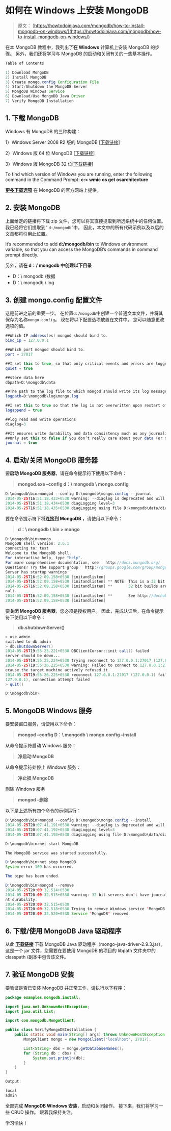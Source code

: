 # 如何在 Windows 上安装 MongoDB

> 原文： [https://howtodoinjava.com/mongodb/how-to-install-mongodb-on-windows/](https://howtodoinjava.com/mongodb/how-to-install-mongodb-on-windows/)

在本 MongoDB 教程中，我列出了**在 Windows** 计算机上安装 MongoDB 的步骤。 另外，我们还将学习与 MongoDB 的启动和关闭有关的一些基本操作。

```java
Table of Contents

1) Download MongoDB
2) Install MongoDB
3) Create mongo.config Configuration File
4) Start/Shutdown the MongoDB Server
5) MongoDB Windows Service
6) Download/Use MongoDB Java Driver
7) Verify MongoDB Installation
```

## 1\. 下载 MongoDB

Windows 有 MongoDB 的三种构建：

1）Windows Server 2008 R2 版的 MongoDB [[下载链接](https://fastdl.mongodb.org/win32/mongodb-win32-x86_64-2008plus-2.6.1.zip "download mongodb for windows server 2008")]

2）Windows 版 64 位 MongoDB [[下载链接](https://fastdl.mongodb.org/win32/mongodb-win32-x86_64-2.6.1.zip "Download mongodb for windows 64 bit")]

3）Windows 版 MongoDB 32 位[[下载链接](https://fastdl.mongodb.org/win32/mongodb-win32-i386-2.6.1.zip "Download mongodb for windows 32 bit")]

To find which version of Windows you are running, enter the following command in the Command Prompt:
**c:\> wmic os get osarchitecture**

[**更多下载选项**](https://www.mongodb.org/downloads "MongoDB downloads") 在 MongoDB 的官方网站上提供。

## 2\. 安装 MongoDB

上面给定的链接将下载 zip 文件，您可以将其直接提取到所选系统中的任何位置。 我已经将它们提取到“ `d:/mongodb`”中。 因此，本文中的所有代码示例以及以后的文章都将引用此位置。

It’s recommended to add **d:/mongodb/bin** to Windows environment variable, so that you can access the MongoDB’s commands in command prompt directly.

另外，请**在 d：/ mongodb 中创建以下目录**

*   D：\ mongodb \数据
*   D：\ mongodb \ log

## 3\. 创建 mongo.config 配置文件

这是前进之前的重要一步。 在位置`d:/mongodb`中创建一个普通文本文件，并将其保存为名称`mongo.config`。
现在将以下配置选项放置在文件中。 您可以随意更改选项的值。

```java
##Which IP address(es) mongod should bind to. 
bind_ip = 127.0.0.1

##Which port mongod should bind to.
port = 27017

##I set this to true, so that only critical events and errors are logged.
quiet = true

##store data here
dbpath=D:\mongodb\data

##The path to the log file to which mongod should write its log messages.
logpath=D:\mongodb\log\mongo.log

##I set this to true so that the log is not overwritten upon restart of mongod.
logappend = true

##log read and write operations
diaglog=3

##It ensures write durability and data consistency much as any journaling scheme would be expected to do. 
##Only set this to false if you don’t really care about your data (or more so, the loss of it).
journal = true

```

## 4\. 启动/关闭 MongoDB 服务器

要**启动 MongoDB 服务器**，请在命令提示符下使用以下命令：

> **mongod.exe –config d：\ mongodb \ mongo.config**

```java
D:\mongodb\bin>mongod --config D:\mongodb\mongo.config --journal
2014-05-25T16:51:18.433+0530 warning: --diaglog is deprecated and will be removed in a future release
2014-05-25T16:51:18.434+0530 diagLogging level=3
2014-05-25T16:51:18.435+0530 diagLogging using file D:\mongodb\data/diaglog.5381d22e

```

要在命令提示符下将**连接到 MongoDB** ，请使用以下命令：

> **d：\ mongodb \ bin > mongo**

```java
D:\mongodb\bin>mongo
MongoDB shell version: 2.6.1
connecting to: test
Welcome to the MongoDB shell.
For interactive help, type "help".
For more comprehensive documentation, see   http://docs.mongodb.org/
Questions? Try the support group   http://groups.google.com/group/mongodb-user
Server has startup warnings:
2014-05-25T16:52:09.158+0530 [initandlisten]
2014-05-25T16:52:09.158+0530 [initandlisten] ** NOTE: This is a 32 bit MongoDB binary.
2014-05-25T16:52:09.158+0530 [initandlisten] **       32 bit builds are limited to less than 2GB of data (or less with --jour
nal).
2014-05-25T16:52:09.158+0530 [initandlisten] **       See http://dochub.mongodb.org/core/32bit
2014-05-25T16:52:09.158+0530 [initandlisten]

```

要**关闭 MongoDB 服务器**，您必须是授权用户。 因此，完成认证后，在命令提示符下使用以下命令：

> **db.shutdownServer()**

```java
> use admin
switched to db admin
> db.shutdownServer()
2014-05-25T19:55:25.221+0530 DBClientCursor::init call() failed
server should be down...
2014-05-25T19:55:25.224+0530 trying reconnect to 127.0.0.1:27017 (127.0.0.1) failed
2014-05-25T19:55:26.225+0530 warning: Failed to connect to 127.0.0.1:27017, reason: errno:10061 No connection could be made b
ecause the target machine actively refused it.
2014-05-25T19:55:26.225+0530 reconnect 127.0.0.1:27017 (127.0.0.1) failed failed couldn't connect to server 127.0.0.1:27017 (
127.0.0.1), connection attempt failed
> quit()

D:\mongodb\bin>

```

## 5\. MongoDB Windows 服务

要安装窗口服务，请使用以下命令：

> **mongod –config D：\ mongodb \ mongo.config –install**

从命令提示符启动 Windows 服务：

> **净启动 MongoDB**

从命令提示符处停止 Windows 服务：

> **净止损 MongoDB**

删除 Windows 服务

> **mongod –删除**

以下是上述所有四个命令的示例运行：

```java
D:\mongodb\bin>mongod --config D:\mongodb\mongo.config --install
2014-05-25T20:07:41.191+0530 warning: --diaglog is deprecated and will be removed in a future release
2014-05-25T20:07:41.192+0530 diagLogging level=3
2014-05-25T20:07:41.193+0530 diagLogging using file D:\mongodb\data/diaglog.53820035

D:\mongodb\bin>net start MongoDB

The MongoDB service was started successfully.

D:\mongodb\bin>net stop MongoDB
System error 109 has occurred.

The pipe has been ended.

D:\mongodb\bin>mongod --remove
2014-05-25T20:09:32.514+0530
2014-05-25T20:09:32.515+0530 warning: 32-bit servers don't have journaling enabled by default. Please use --journal if you wa
nt durability.
2014-05-25T20:09:32.515+0530
2014-05-25T20:09:32.518+0530 Trying to remove Windows service 'MongoDB'
2014-05-25T20:09:32.520+0530 Service 'MongoDB' removed

```

## 6\. 下载/使用 MongoDB Java 驱动程序

从此 **[下载链接](http://central.maven.org/maven2/org/mongodb/mongo-java-driver/2.9.3/mongo-java-driver-2.9.3.jar "mongodb java driver download")** 下载 MongoDB Java 驱动程序（mongo-java-driver-2.9.3.jar）。 这是一个 jar 文件，您需要在要使用 MongoDB 的项目的 libpath 文件夹中的 classpath /副本中包含该文件。

## 7\. 验证 MongoDB 安装

要验证是否已安装 MongoDB 并正常工作，请执行以下程序：

```java
package examples.mongodb.install;

import java.net.UnknownHostException;
import java.util.List;

import com.mongodb.MongoClient;

public class VerifyMongoDBInstallation {
	public static void main(String[] args) throws UnknownHostException {
		MongoClient mongo = new MongoClient("localhost", 27017);

		List<String> dbs = mongo.getDatabaseNames();
		for (String db : dbs) {
			System.out.println(db);
		}
	}
}

Output:

local
admin

```

全部完成 **MongoDB Windows 安装**，启动和关闭操作。 接下来，我们将学习一些 CRUD 操作。 跟着我保持关注。

学习愉快！